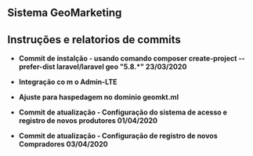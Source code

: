 
## Sistema GeoMarketing


## Instruções e relatorios de commits



- **Commit de instalção - usando comando composer create-project --prefer-dist laravel/laravel geo "5.8.*" 23/03/2020**
- **Integração co m o Admin-LTE**
- **Ajuste para haspedagem no dominio geomkt.ml**

- **Commit de atualização - Configuração do sistema de acesso e registro de novos produtores 01/04/2020**
- **Commit de atualização - Configuração de registro de novos Compradores 03/04/2020**